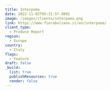 ```yaml
---
title: Interpoma
date: 2022-11-02T05:31:57.989Z
image: /images/clients/interpoma.png
link: https://www.fierabolzano.it/en/interpoma/
client_type:
  - Produce Report
region:
  - Europe
country:
  - Italy
flags:
  - Feature
draft: false
_build:
  list: true
  publishResources: true
  render: false
---
```


